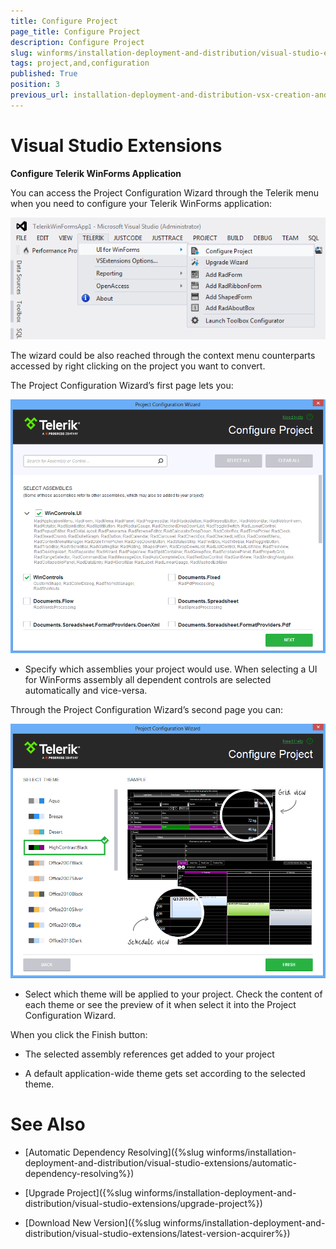 ```yaml
---
title: Configure Project
page_title: Configure Project
description: Configure Project
slug: winforms/installation-deployment-and-distribution/visual-studio-extensions/configure-project
tags: project,and,configuration
published: True
position: 3
previous_url: installation-deployment-and-distribution-vsx-creation-and-configuration-wizard
---
```


# Visual Studio Extensions

__Configure Telerik WinForms Application__

You can access the Project Configuration Wizard through the Telerik menu when you need to configure your Telerik WinForms application:

![installation-deployment-and-distribution-vsx-overview 003](images/installation-deployment-and-distribution-vsx-overview003.png)

The wizard could be also reached through the context menu counterparts accessed by right clicking on the project you want to convert.

The Project Configuration Wizard’s first page lets you:

![installation-deployment-and-distribution-vsx-configure-project 001](images/installation-deployment-and-distribution-vsx-configure-project001.png)

* Specify which assemblies your project would use. When selecting a UI for WinForms assembly all dependent controls are selected automatically and vice-versa.

Through the Project Configuration Wizard’s second page you can:

![installation-deployment-and-distribution-vsx-configure-project 002](images/installation-deployment-and-distribution-vsx-configure-project002.png)

* Select which theme will be applied to your project. Check the content of each theme or see the preview of it when select it into the Project Configuration Wizard.

When you click the Finish button:

* The selected assembly references get added to your project

* A default application-wide theme gets set according to the selected theme.

# See Also

 * [Automatic Dependency Resolving]({%slug winforms/installation-deployment-and-distribution/visual-studio-extensions/automatic-dependency-resolving%})

 * [Upgrade Project]({%slug winforms/installation-deployment-and-distribution/visual-studio-extensions/upgrade-project%})

 * [Download New Version]({%slug winforms/installation-deployment-and-distribution/visual-studio-extensions/latest-version-acquirer%})